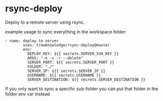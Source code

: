 # rsync-deploy

Deploy to a remote server using rsync.

example usage to sync everything in the workspace folder:
```
- name: deploy to server
        uses: trewknowledge/rsync-deploy@master
        env:
          DEPLOY_KEY: ${{ secrets.SERVER_SSH_KEY }}
          ARGS: "-e -c -r --delete"
          SERVER_PORT: ${{ secrets.SERVER_PORT }}
          FOLDER: "./"
          SERVER_IP: ${{ secrets.SERVER_IP }}
          USERNAME: ${{ secrets.USERNAME }}
          SERVER_DESTINATION: ${{ secrets.SERVER_DESTINATION }}
```

If you only want to sync a specific sub-folder you can put that folder in the folder env var instead
